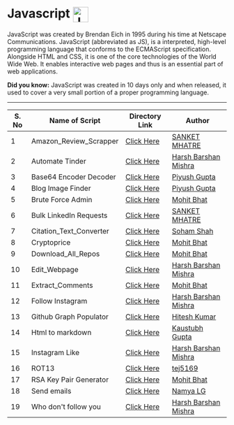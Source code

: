 <h1 align="left">Javascript <img align="center" src="https://upload.wikimedia.org/wikipedia/commons/6/6a/JavaScript-logo.png" alt="Javascript_Logo" height="35" width="35" /></h1>

JavaScript was created by Brendan Eich in 1995 during his time at Netscape Communications. 
JavaScript (abbreviated as JS), is a interpreted, high-level programming language that conforms to the ECMAScript specification.
Alongside HTML and CSS, it is one of the core technologies of the World Wide Web. 
It enables interactive web pages and thus is an essential part of web applications.

<b>Did you know:</b> JavaScript was created in 10 days only and when released, it used to cover a very small portion of a proper programming language.

<hr>

| S. No | Name of Script | Directory Link |  Author |
|--- | --- | --- | ---  
| 1 | Amazon_Review_Scrapper | [Click Here](Amazon_Review_Scrapper) | [SANKET MHATRE](https://github.com/SANKET7738) |  
| 2 | Automate Tinder | [Click Here](Automate_Tinder) | [Harsh Barshan Mishra](https://github.com/HarshCasper) |  
| 3 | Base64 Encoder Decoder | [Click Here](Base64_Encoder_Decoder) | [Piyush Gupta](https://github.com/gupta-piyush19) |  
| 4 | Blog Image Finder | [Click Here](Blog_Image_Finder) | [Piyush Gupta](https://github.com/gupta-piyush19) |  
| 5 | Brute Force Admin | [Click Here](Brute_Force_Admin) | [Mohit Bhat](https://github.com/mbcse) |  
| 6 | Bulk LinkedIn Requests | [Click Here](Bulk_LinkedIn_requests) | [SANKET MHATRE](https://github.com/SANKET7738) |  
| 7 | Citation_Text_Converter | [Click Here](Citation_Text_Converter) | [Soham Shah](https://github.com/sohamsshah) |  
| 8 | Cryptoprice | [Click Here](Cryptoprice) | [Mohit Bhat](https://github.com/mbcse) |  
| 9 | Download_All_Repos | [Click Here](Download_All_Repos) | [Mohit Bhat](https://github.com/mbcse) | 
| 10 | Edit_Webpage | [Click Here](Edit_Webpage) | [Harsh Barshan Mishra](https://github.com/HarshCasper) |  
| 11 | Extract_Comments | [Click Here](Extract_Comments) | [Mohit Bhat](https://github.com/mbcse) | 
| 12 | Follow Instagram | [Click Here](Follow_Instagram) | [Harsh Barshan Mishra](https://github.com/HarshCasper) |  
| 13 | Github Graph Populator | [Click Here](GitHub_Graph_Populator) | [Hitesh Kumar](https://github.com/HeroicHitesh) |  
| 14 | Html to markdown | [Click Here](Html_to_Markdown) | [Kaustubh Gupta](https://github.com/kaustubhgupta) |  
| 15 | Instagram Like | [Click Here](Instagram_Like) | [Harsh Barshan Mishra](https://github.com/HarshCasper) |  
| 16 | ROT13 | [Click Here](ROT13) | [tej5169](https://github.com/tej5169) |  
| 17 | RSA Key Pair Generator | [Click Here](RSA_Key_Pair_Generator) | [Mohit Bhat](https://github.com/mbcse) | 
| 18 | Send emails | [Click Here](Send_Emails) | [Namya LG](https://github.com/Namyalg) | 
| 19 | Who don't follow you | [Click Here](Who_Don't_Follow_You) | [Harsh Barshan Mishra](https://github.com/HarshCasper) |